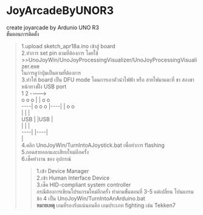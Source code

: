# JoyArcadeByUNOR3
create joyarcade by Ardunio UNO R3\
ขั้นตอนการติดตั้ง 
  >1.upload sketch_apr18a.ino เข้าสู่ board\
 > 2.ทำการ set pin ตามที่ต้องการ โดยใช้ \
    >>UnoJoyWin/UnoJoyProcessingVisualizer/UnoJoyProcessingVisualizer.exe \
 > ในการดูว่าปุ่มเป็นตามที่ต้องการ\
 > 3.ทำให้ board เป็น DFU mode โดนการเอาตัวนำไฟฟ้า หรือ สายไฟมาแตะที่ ขา สองขาหน้าทางฝั้ง USB port\
 >1                        2 ---->\
           o o o           |        | o o \
   ----|   o o o           |----|   | o o\
       |                   |    |     \
   USB |                   |USB |      \
       |                   |    |   \
   ----|                   |----|\
                           |\
 > 4.คลิก UnoJoyWin/TurnIntoAJoystick.bat เพื่อทำการ flashing \
 > 5.ถอดสายออกและเสียบใหม่อีกครั้ง\
 > 6.เช็คทำงาน ของ อุปกรณ์
  >>  1.เข้า Device Manager \
  >>  2.เข้า Human Interface Device\
  >>  3.เช็ค HID-compliant system controller \
กรณีต้องการเขียนโปรแกรมใหม่อีกครั้ง
 > ทำตามขั้นตอนที่ 3-5 แต่เปลี่ยน โปนแกรมข้อ 4 เป็น UnoJoyWin/TurnIntoAnArduino.bat\
**หมายเหตุ**
 > เกมที่รองรับแน่นอนคือ เกมประเภท fighting เช่น Tekken7
 

